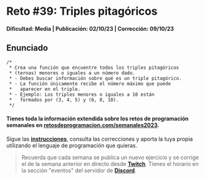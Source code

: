 # Reto #39: Triples pitagóricos
#### Dificultad: Media | Publicación: 02/10/23 | Corrección: 09/10/23

## Enunciado

```
/*
 * Crea una función que encuentre todos los triples pitagóricos
 * (ternas) menores o iguales a un número dado.
 * - Debes buscar información sobre qué es un triple pitagórico.
 * - La función únicamente recibe el número máximo que puede
 *   aparecer en el triple.
 * - Ejemplo: Los triples menores o iguales a 10 están
 *   formados por (3, 4, 5) y (6, 8, 10).
 */
```
#### Tienes toda la información extendida sobre los retos de programación semanales en **[retosdeprogramacion.com/semanales2023](https://retosdeprogramacion.com/semanales2023)**.

Sigue las **[instrucciones](../../README.md)**, consulta las correcciones y aporta la tuya propia utilizando el lenguaje de programación que quieras.

> Recuerda que cada semana se publica un nuevo ejercicio y se corrige el de la semana anterior en directo desde **[Twitch](https://twitch.tv/mouredev)**. Tienes el horario en la sección "eventos" del servidor de **[Discord](https://discord.gg/mouredev)**.